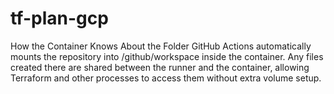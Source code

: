 # tf-plan-gcp

How the Container Knows About the Folder
GitHub Actions automatically mounts the repository into /github/workspace inside the container. Any files created there are shared between the runner and the container, allowing Terraform and other processes to access them without extra volume setup. 